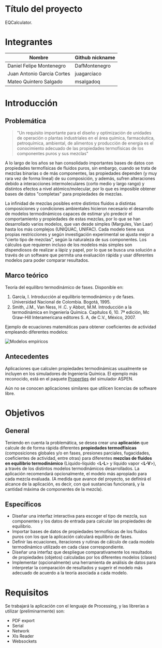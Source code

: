 # Título del proyecto
EQCalculator.

# Integrantes
| Nombre| Github nickname|
|----|----|
| Daniel Felipe Montenegro  | DafMontenegro |
| Juan Antonio Garcia Cortes  | juagarciaco |
| Mateo Quintero Salgado  | msalgadoq  |

# Introducción

## Problemática

>"Un requisito importante para el diseño y optimización de unidades de operación o plantas industriales en el área química, farmacéutica, petroquímica, ambiental, de alimentos y producción de energía es el conocimiento adecuado de las propiedades termofísicas de los componentes puros y sus mezclas"

A lo largo de los años se han consolidado importantes bases de datos con propiedades termofísicas de fluidos puros, sin embargo, cuando se trata de mezclas binarias o de más componentes, las propiedades dependen (y muy rara vez de forma lineal) de su composición, y además, sufren alteraciones debido a interacciones intermoleculares (corto medio y largo rango) y distintos efectos a nivel atómico/molecular, por lo que es imposible obtener bases de datos "completas" para propiedades de mezclas.  

La infinidad de mezclas posibles entre distintos fluidos a distintas composiciones y condiciones ambientales hicieron necesario el desarrollo de modelos termodinámicos capaces de estimar y/o predecir el comportamiento y propiedades de estas mezclas, por lo que se han desarrollado varios modelos, que van desde simples (Margules, Van Laar) hasta los más complejos (UNIQUAC, UNIFAC). Cada modelo tiene sus propias restricciones y según investigación experimental se ajusta mejor a "cierto tipo de mezclas", según la naturaleza de sus componentes. Los cálculos que requieren incluso de los modelos más simples son dispendiosos de realizar a lápiz y papel, por lo que se busca una solución a través de un software que permita una evaluación rápida y usar diferentes modelos para poder comparar resultados. 

## Marco teórico

Teoría del equilibro termodinámico de fases. Disponible en:

1. García, I. Introducción al equilibrio termodinámico y de fases. Universidad Nacional de Colombia. Bogotá, 1995.
1. Smith, J.M., Van Ness, H .C. y Abbot, M.M. Introducción a la termodinámica en Ingeniería Química. Capítulos 6, 10. 7ª edición, Mc Graw-Hill Interamericana editores S. A, de C.V., México, 2007. 

Ejemplo de ecuaciones matemáticas para obtener coeficientes de actividad empleando diferentes modelos:

![Modelos empíricos](https://image.slidesharecdn.com/02-equilibriodefasesv1-160613170039/95/equilibrio-de-fases-27-638.jpg?cb=1465837281) 

## Antecedentes

Aplicaciones que calculen propiedades termodinámicas usualmente se incluyen en los simuladores de Ingeniería Química. El ejemplo más reconocido, está en el paquete [Properties](http://home.aspentech.com/products/pages/aspen-properties) del simulador ASPEN.

Aún no se conocen aplicaciones similares que utilicen licencias de software libre.

# Objetivos

## General

Teniendo en cuenta la problemática, se desea crear una **aplicación** que calcule de de forma rápida diferentes **propiedades termodfísicas** (composiciones globales y/o en fases, presiones parciales, fugacidades, coeficientes de actividad, entre otras) para diferentes **mezclas de fluidos en equilibrio termodinámico** (Líquido-líquido <**L-L**> y líquido vapor <**L-V**>), a través de los distintos modelos termodinámicos desarrollados. La aplicación recomendará opcionalmente, el modelo más apropiado para cada mezcla evaluada. (A medida que avance del proyecto, se definirá el alcance de la aplicación, es decir, con qué sustancias funcionará, y la cantidad máxima de componentes de la mezcla).

## Específicos

- Diseñar una interfaz interactiva para escoger el tipo de mezcla, sus componentes y los datos de entrada para calcular las propiedades de equilibrio.
- Importar bases de datos de propiedades termofísicas de los fluidos puros con los que la aplicación calculará equilibrio de fases.
- Definir las ecuaciones, iteraciones y rutinas de cálculo de cada modelo termodinámico utilizado en cada clase correspondiente.
- Diseñar una interfaz que despliegue comparativamente los resultados de propiedades (objetos) calculadas por los diferentes modelos (clases)
- Implementar (opcionalmente) una herramienta de análisis de datos para interpretar la comparación de resultados y sugerir el modelo más adecuado de acuerdo a la teoría asociada a cada modelo.

# Requisitos

Se trabajará la aplicación con el lenguaje de Processing, y las librerías a utilizar (preliminarmente) son:

- PDF export
- Serial
- Network
- Xls Reader
- Websockets
